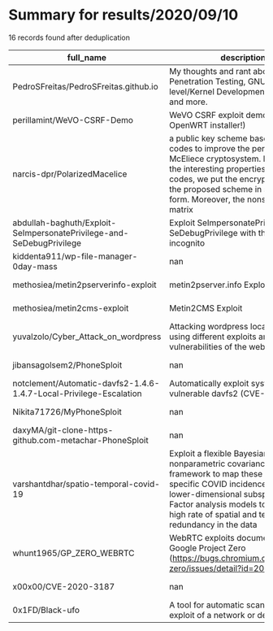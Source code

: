 
# Summary for results/2020/09/10
    
16 records found after deduplication

| full_name | description | html_url | matched_list | matched_count | pushed_at | size | stargazers_count | language | forks_count |
|----------------------------------------------------------------------|-----------------------------------------------------------------------------------------------------------------------------------------------------------------------------------------------------------------------------------------------------------------|-----------------------------------------------------------------------------------------|----------------|-----------------|---------------------------|--------|--------------------|------------|---------------|
| PedroSFreitas/PedroSFreitas.github.io | My thoughts and rant about Penetration Testing, GNU/Linux, Low-level/Kernel Development, Exploits and more. | https://github.com/PedroSFreitas/PedroSFreitas.github.io | ['exploit'] | 1 | 2020-09-10 11:18:55+00:00 | 33 | 0 | Ruby | 0 |
| perillamint/WeVO-CSRF-Demo | WeVO CSRF exploit demo (and OpenWRT installer!) | https://github.com/perillamint/WeVO-CSRF-Demo | ['exploit'] | 1 | 2020-09-10 12:56:02+00:00 | 22453 | 3 | HTML | 0 |
| narcis-dpr/PolarizedMacelice | a public key scheme based on polar codes to improve the performance of McEliece cryptosystem. By exploiting the interesting properties of polar codes, we put the encryption matrix of the proposed scheme in systematic form. Moreover, the nonsingular matrix | https://github.com/narcis-dpr/PolarizedMacelice | ['exploit'] | 1 | 2020-09-10 05:38:45+00:00 | 77 | 2 | C++ | 1 |
| abdullah-baghuth/Exploit-SeImpersonatePrivilege-and-SeDebugPrivilege | Exploit SeImpersonatePrivilege and SeDebugPrivilege with the help of incognito | https://github.com/abdullah-baghuth/Exploit-SeImpersonatePrivilege-and-SeDebugPrivilege | ['exploit'] | 1 | 2020-09-10 16:27:31+00:00 | 428 | 0 | C | 0 |
| kiddenta911/wp-file-manager-0day-mass | nan | https://github.com/kiddenta911/wp-file-manager-0day-mass | ['0day'] | 1 | 2020-09-10 12:55:16+00:00 | 81 | 3 | Python | 8 |
| methosiea/metin2pserverinfo-exploit | metin2pserver.info Exploit | https://github.com/methosiea/metin2pserverinfo-exploit | ['exploit'] | 1 | 2020-09-10 10:38:36+00:00 | 2 | 0 | | 0 |
| methosiea/metin2cms-exploit | Metin2CMS Exploit | https://github.com/methosiea/metin2cms-exploit | ['exploit'] | 1 | 2020-09-10 10:44:04+00:00 | 2 | 1 | | 0 |
| yuvalzolo/Cyber_Attack_on_wordpress | Attacking wordpress local website by using different exploits and vulnerabilities of the web | https://github.com/yuvalzolo/Cyber_Attack_on_wordpress | ['exploit'] | 1 | 2020-09-10 11:16:58+00:00 | 56 | 0 | Python | 0 |
| jibansagolsem2/PhoneSploit | nan | https://github.com/jibansagolsem2/PhoneSploit | ['sploit'] | 1 | 2020-09-10 15:47:13+00:00 | 0 | 0 | | 0 |
| notclement/Automatic-davfs2-1.4.6-1.4.7-Local-Privilege-Escalation | Automatically exploit systems with vulnerable davfs2 (CVE-2013-4362) | https://github.com/notclement/Automatic-davfs2-1.4.6-1.4.7-Local-Privilege-Escalation | ['exploit'] | 1 | 2020-09-10 16:20:07+00:00 | 4 | 0 | Shell | 0 |
| Nikita71726/MyPhoneSploit | nan | https://github.com/Nikita71726/MyPhoneSploit | ['sploit'] | 1 | 2020-09-10 18:27:27+00:00 | 9792 | 0 | Python | 0 |
| daxyMA/git-clone-https-github.com-metachar-PhoneSploit | nan | https://github.com/daxyMA/git-clone-https-github.com-metachar-PhoneSploit | ['sploit'] | 1 | 2020-09-10 18:58:31+00:00 | 0 | 1 | | 0 |
| varshantdhar/spatio-temporal-covid-19 | Exploit a flexible Bayesian nonparametric covariance regression framework to map these location-specific COVID incidences onto a lower-dimensional subspace. Use Factor analysis models to exploit the high rate of spatial and temporal redundancy in the data | https://github.com/varshantdhar/spatio-temporal-covid-19 | ['exploit'] | 1 | 2020-09-10 21:41:22+00:00 | 882 | 0 | R | 0 |
| whunt1965/GP_ZERO_WEBRTC | WebRTC exploits documented by Google Project Zero (https://bugs.chromium.org/p/project-zero/issues/detail?id=2034#c6) | https://github.com/whunt1965/GP_ZERO_WEBRTC | ['exploit'] | 1 | 2020-09-10 22:55:25+00:00 | 35 | 0 | JavaScript | 0 |
| x00x00/CVE-2020-3187 | nan | https://github.com/x00x00/CVE-2020-3187 | ['cve-2'] | 1 | 2020-09-10 06:34:29+00:00 | 2 | 0 | nan | 0 |
| 0x1FD/Black-ufo | A tool for automatic scanning and exploit of a network or device | https://github.com/0x1FD/Black-ufo | ['exploit'] | 1 | 2020-09-10 18:27:06+00:00 | 76 | 0 | | 0 |
